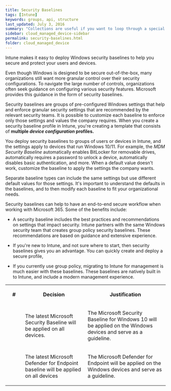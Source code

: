 ```yaml
---
title: Security Baselines
tags: [Intune]
keywords: groups, api, structure
last_updated: July 3, 2016
summary: "Collections are useful if you want to loop through a special folder of pages that you make available in a content API. You could also use collections if you have a set of articles that you want to treat differently from the other content, with a different layout or format."
sidebar: cloud_managed_device-sidebar
permalink: security-baselines.html
folder: cloud_managed_device
---
```


Intune makes it easy to deploy Windows security baselines to help you secure and protect your users and devices.

Even though Windows is designed to be secure out-of-the-box, many organizations still want more granular control over their security configurations. To navigate the large number of controls, organizations often seek guidance on configuring various security features. Microsoft provides this guidance in the form of security baselines.

Security baselines are groups of pre-configured Windows settings that help and enforce granular security settings that are recommended by the relevant security teams. It is possible to customize each baseline to enforce only those settings and values the company requires. When you create a security baseline profile in Intune, you're creating a template that consists of **multiple _device configuration_ profiles.**

You deploy security baselines to groups of users or devices in Intune, and the settings apply to devices that run Windows 10/11. For example, the _MDM Security Baseline_ automatically enables BitLocker for removable drives, automatically requires a password to unlock a device, automatically disables basic authentication, and more. When a default value doesn't work, customize the baseline to apply the settings the company wants.

Separate baseline types can include the same settings but use different default values for those settings. It's important to understand the defaults in the baselines, and to then modify each baseline to fit your organizational needs.

Security baselines can help to have an end-to-end secure workflow when working with Microsoft 365. Some of the benefits include:

*   A security baseline includes the best practices and recommendations on settings that impact security. Intune partners with the same Windows security team that creates group policy security baselines. These recommendations are based on guidance and extensive experience.
    
*   If you're new to Intune, and not sure where to start, then security baselines gives you an advantage. You can quickly create and deploy a secure profile,
    
*   If you currently use group policy, migrating to Intune for management is much easier with these baselines. These baselines are natively built in to Intune, and include a modern management experience.
    

<table data-layout="default" data-local-id="42a408eb-d7ea-4a09-96ce-d6c63dc82c95" class="confluenceTable"><colgroup><col style="width: 80.0px;"><col style="width: 297.0px;"><col style="width: 382.0px;"></colgroup><tbody><tr><th class="confluenceTh"><p><strong>#</strong></p></th><th class="confluenceTh"><p><strong>Decision</strong></p></th><th class="confluenceTh"><p><strong>Justification</strong></p></th></tr><tr><td class="confluenceTd"><p></p></td><td class="confluenceTd"><p>The latest Microsoft Security Baseline will be applied on all devices.</p></td><td class="confluenceTd"><p>The Microsoft Security Baseline for Windows 10 will be applied on the Windows devices and serve as a guideline.</p></td></tr><tr><td class="confluenceTd"><p></p></td><td class="confluenceTd"><p>The latest Microsoft Defender for Endpoint baseline will be applied on all devices</p></td><td class="confluenceTd"><p>The Microsoft Defender for Endpoint will be applied on the Windows devices and serve as a guideline.</p></td></tr></tbody></table>